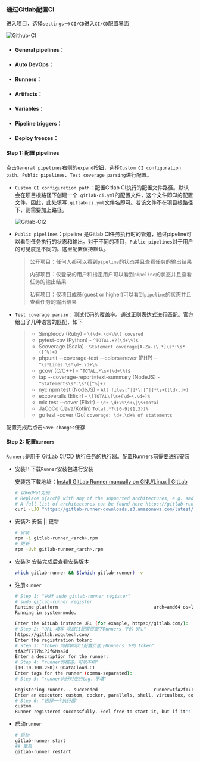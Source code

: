 ### 通过Gitlab配置CI

进入项目，选择`settings`-->`CI/CD`进入`CI/CD`配置界面

![Github-CI](../../../WorkSpace/notes/img/Gitlab-CI-1-6610345.png)

* #### General pipelines：

* #### Auto DevOps：

* #### Runners：

* #### Artifacts：

* #### Variables：

* #### Pipeline triggers：

* #### Deploy freezes：

#### Step 1: 配置 pipelines

点击`General pipelines`右侧的`expand`按钮，选择`Custom CI configuration path`、`Public pipelines`、`Test coverage parsing`进行配置。

* `Custom CI configuration path`：配置Gitlab CI执行的配置文件路径。默认会在项目根路径下创建一个`.gitlab-ci.yml`的配置文件，这个文件即CI的配置文件，因此，此处填写`.gitlab-ci.yml`文件名即可。若该文件不在项目根路径下，则需要加上路径。

  ![Gitlab-CI2](../../../WorkSpace/notes/img/Gitlab-CI-2-6610386.png)

* `Public pipelines`：pipeline 是Gitlab CI任务执行时的管道，通过pipeline可以看到任务执行的状态和输出。对于不同的项目，`Public pipelines`对于用户的可见度是不同的。这里配置保持默认。

  > 公开项目：任何人都可以看到`pipeline`的状态并且查看任务的输出结果
  >
  > 内部项目：仅登录的用户和指定用户可以看到`pipeline`的状态并且查看任务的输出结果
  >
  > 私有项目：仅项目成员(guest or higher)可以看到`pipeline`的状态并且查看任务的输出结果

* `Test coverage parsin`：测试代码的覆盖率。通过正则表达式进行匹配。官方给出了几种语言的匹配，如下

  > - Simplecov (Ruby) - `\(\d+.\d+\%\) covered`
  > - pytest-cov (Python) - `^TOTAL.+?(\d+\%)$`
  > - Scoverage (Scala) - `Statement coverage[A-Za-z\.*]\s*:\s*([^%]+)`
  > - phpunit --coverage-text --colors=never (PHP) - `^\s*Lines:\s*\d+.\d+\%`
  > - gcovr (C/C++) - `^TOTAL.*\s+(\d+\%)$`
  > - tap --coverage-report=text-summary (NodeJS) - `^Statements\s*:\s*([^%]+)`
  > - nyc npm test (NodeJS) - `All files[^|]*\|[^|]*\s+([\d\.]+)`
  > - excoveralls (Elixir) - `\[TOTAL\]\s+(\d+\.\d+)%`
  > - mix test --cover (Elixir) - `\d+.\d+\%\s+\|\s+Total`
  > - JaCoCo (Java/Kotlin) `Total.*?([0-9]{1,3})%`
  > - go test -cover (Go) `coverage: \d+.\d+% of statements`

配置完成后点击`Save changes`保存

#### Step 2: 配置`Runners`

  `Runners`是用于 GitLab CI/CD 执行任务的执行器。配置Runners前需要进行安装

* 安装1: 下载`Runner`安装包进行安装

  安装包下载地址：[Install GitLab Runner manually on GNU/Linux | GitLab](https://docs.gitlab.com/runner/install/linux-manually.html)

  ```bash
  # 以RedHat为例
  # Replace ${arch} with any of the supported architectures, e.g. amd64, arm, arm64
  # A full list of architectures can be found here https://gitlab-runner-downloads.s3.amazonaws.com/latest/index.html
  curl -LJO "https://gitlab-runner-downloads.s3.amazonaws.com/latest/rpm/gitlab-runner_${arch}.rpm"

* 安装2: 安装 || 更新

  ```bash
  # 安装
  rpm -i gitlab-runner_<arch>.rpm
  # 更新
  rpm -Uvh gitlab-runner_<arch>.rpm
  ```

* 安装3: 安装完成后查看安装版本

  ```bash
  which gitlab-runner && $(which gitlab-runner) -v
  ```

* 注册`Runner`

  ```bash
  # Step 1: "执行 sudo gitlab-runner register"
  # sudo gitlab-runner register
  Runtime platform                                    arch=amd64 os=linux pid=1517 revision=58ba2b95 version=14.2.0
  Running in system-mode.
  
  Enter the GitLab instance URL (for example, https://gitlab.com/):
  # Step 2: "URL 填写 项目CI配置页面下Runners 下的 URL"
  https://gitlab.woqutech.com/
  Enter the registration token:
  # Step 3: "token 同样填写CI配置页面下Runners 下的 token"
  tfA2fT7T7hiPJfGMsa2d
  Enter a description for the runner:
  # Step 4: "runner的描述，可以不填"
  [10-10-100-250]: QDataCloud-CI
  Enter tags for the runner (comma-separated):
  # Step 5: "runner执行对应的tag，不填"
  
  Registering runner... succeeded                     runner=tfA2fT7T
  Enter an executor: custom, docker, parallels, shell, virtualbox, docker-ssh, ssh, docker+machine, docker-ssh+machine, kubernetes:
  # Step 6: "选择一个执行器"
  custom
  Runner registered successfully. Feel free to start it, but if it's running already the config should be automatically reloaded!
  
  ```

* 启动`runner`

  ```bash
  # 启动
  gitlab-runner start
  ## 重启
  gitlab-runner restart
  ```

  